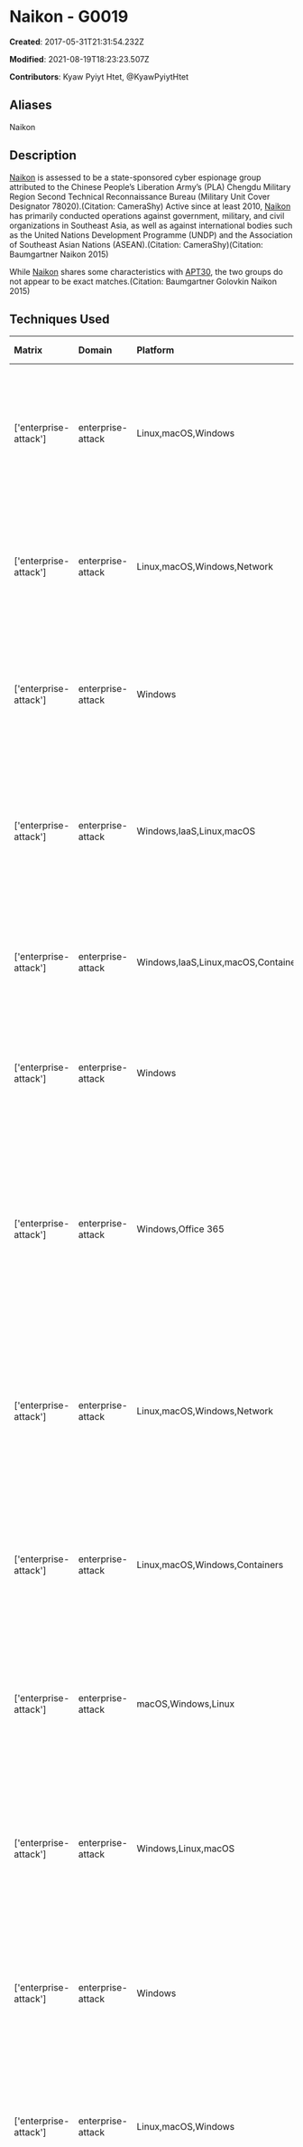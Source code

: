 # Naikon - G0019

**Created**: 2017-05-31T21:31:54.232Z

**Modified**: 2021-08-19T18:23:23.507Z

**Contributors**: Kyaw Pyiyt Htet, @KyawPyiytHtet

## Aliases

Naikon

## Description

[Naikon](https://attack.mitre.org/groups/G0019) is assessed to be a state-sponsored cyber espionage group attributed to the Chinese People’s Liberation Army’s (PLA) Chengdu Military Region Second Technical Reconnaissance Bureau (Military Unit Cover Designator 78020).(Citation: CameraShy) Active since at least 2010, [Naikon](https://attack.mitre.org/groups/G0019) has primarily conducted operations against government, military, and civil organizations in Southeast Asia, as well as against international bodies such as the United Nations Development Programme (UNDP) and the Association of Southeast Asian Nations (ASEAN).(Citation: CameraShy)(Citation: Baumgartner Naikon 2015) 

While [Naikon](https://attack.mitre.org/groups/G0019) shares some characteristics with [APT30](https://attack.mitre.org/groups/G0013), the two groups do not appear to be exact matches.(Citation: Baumgartner Golovkin Naikon 2015)

## Techniques Used

|Matrix|Domain|Platform|Technique ID|Technique Name|Use|
| :---| :---| :---| :---| :---| :---|
|['enterprise-attack']|enterprise-attack|Linux,macOS,Windows|T1078.002|Domain Accounts|[Naikon](https://attack.mitre.org/groups/G0019) has used administrator credentials for lateral movement in compromised networks.(Citation: Bitdefender Naikon April 2021)|
|['enterprise-attack']|enterprise-attack|Linux,macOS,Windows,Network|T1018|Remote System Discovery|[Naikon](https://attack.mitre.org/groups/G0019) has used a netbios scanner for remote machine identification.(Citation: Bitdefender Naikon April 2021)|
|['enterprise-attack']|enterprise-attack|Windows|T1547.001|Registry Run Keys / Startup Folder|[Naikon](https://attack.mitre.org/groups/G0019) has modified a victim's Windows Run registry to establish persistence.(Citation: Bitdefender Naikon April 2021)|
|['enterprise-attack']|enterprise-attack|Windows,IaaS,Linux,macOS|T1518.001|Security Software Discovery|[Naikon](https://attack.mitre.org/groups/G0019) uses commands such as <code>netsh advfirewall firewall</code> to discover local firewall settings.(Citation: Baumgartner Naikon 2015)|
|['enterprise-attack']|enterprise-attack|Windows,IaaS,Linux,macOS,Containers,Network|T1046|Network Service Discovery|[Naikon](https://attack.mitre.org/groups/G0019) has used the LadonGo scanner to scan target networks.(Citation: Bitdefender Naikon April 2021)|
|['enterprise-attack']|enterprise-attack|Windows|T1047|Windows Management Instrumentation|[Naikon](https://attack.mitre.org/groups/G0019) has used WMIC.exe for lateral movement.(Citation: Bitdefender Naikon April 2021)|
|['enterprise-attack']|enterprise-attack|Windows,Office 365|T1137.006|Add-ins|[Naikon](https://attack.mitre.org/groups/G0019) has used the RoyalRoad exploit builder to drop a second stage loader, intel.wll, into the Word Startup folder on the compromised host.(Citation: CheckPoint Naikon May 2020)|
|['enterprise-attack']|enterprise-attack|Linux,macOS,Windows,Network|T1016|System Network Configuration Discovery|[Naikon](https://attack.mitre.org/groups/G0019) uses commands such as <code>netsh interface show</code> to discover network interface settings.(Citation: Baumgartner Naikon 2015)|
|['enterprise-attack']|enterprise-attack|Linux,macOS,Windows,Containers|T1036.005|Match Legitimate Name or Location|[Naikon](https://attack.mitre.org/groups/G0019) has disguised malicious programs as Google Chrome, Adobe, and VMware executables.(Citation: Bitdefender Naikon April 2021)|
|['enterprise-attack']|enterprise-attack|macOS,Windows,Linux|T1566.001|Spearphishing Attachment|[Naikon](https://attack.mitre.org/groups/G0019) has used malicious e-mail attachments to deliver malware.(Citation: CheckPoint Naikon May 2020)|
|['enterprise-attack']|enterprise-attack|Windows,Linux,macOS|T1036.004|Masquerade Task or Service|[Naikon](https://attack.mitre.org/groups/G0019) renamed a malicious service <code>taskmgr</code> to appear to be a legitimate version of Task Manager.(Citation: Bitdefender Naikon April 2021)|
|['enterprise-attack']|enterprise-attack|Windows|T1053.005|Scheduled Task|[Naikon](https://attack.mitre.org/groups/G0019) has used schtasks.exe for lateral movement in compromised networks.(Citation: Bitdefender Naikon April 2021)|
|['enterprise-attack']|enterprise-attack|Linux,macOS,Windows|T1204.002|Malicious File|[Naikon](https://attack.mitre.org/groups/G0019) has convinced victims to open malicious attachments to execute malware.(Citation: CheckPoint Naikon May 2020)|
|['enterprise-attack']|enterprise-attack|Windows|T1574.002|DLL Side-Loading|[Naikon](https://attack.mitre.org/groups/G0019) has used DLL side-loading to load malicious DLL's into legitimate executables.(Citation: CheckPoint Naikon May 2020)|
